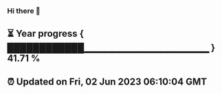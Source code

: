 ### Hi there 👋
⏳ Year progress { ████████████▁▁▁▁▁▁▁▁▁▁▁▁▁▁▁▁▁▁ } 41.71 %
---
⏰ Updated on Fri, 02 Jun 2023 06:10:04 GMT
---
